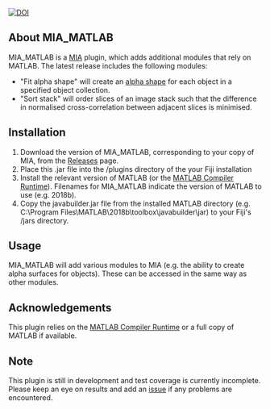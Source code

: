 [![DOI](https://zenodo.org/badge/DOI/10.5281/zenodo.4555867.svg)](https://doi.org/10.5281/zenodo.4555867)

About MIA_MATLAB
------------------
MIA_MATLAB is a [MIA](https://github.com/sjcross/MIA) plugin, which adds additional modules that rely on MATLAB.  The latest release includes the following modules:
- "Fit alpha shape" will create an [alpha shape](https://uk.mathworks.com/help/matlab/ref/alphashape.html) for each object in a specified object collection.
- "Sort stack" will order slices of an image stack such that the difference in normalised cross-correlation between adjacent slices is minimised.

Installation
------------
1. Download the version of MIA_MATLAB, corresponding to your copy of MIA, from the [Releases](https://github.com/sjcross/MIA_MATLAB/releases) page.
2. Place this .jar file into the /plugins directory of the your Fiji installation
3. Install the relevant version of MATLAB (or the [MATLAB Compiler Runtime](https://uk.mathworks.com/products/compiler/matlab-runtime.html)).  Filenames for MIA_MATLAB indicate the version of MATLAB to use (e.g. 2018b).
4. Copy the javabuilder.jar file from the installed MATLAB directory (e.g. C:\Program Files\MATLAB\2018b\toolbox\javabuilder\jar) to your Fiji's /jars directory.

Usage
-----
MIA_MATLAB will add various modules to MIA (e.g. the ability to create alpha surfaces for objects).  These can be accessed in the same way as other modules.

Acknowledgements
----------------
This plugin relies on the [MATLAB Compiler Runtime](https://uk.mathworks.com/products/compiler/matlab-runtime.html) or a full copy of MATLAB if available.

Note
----
This plugin is still in development and test coverage is currently incomplete.  Please keep an eye on results and add an [issue](https://github.com/SJCross/MIA_MATLAB/issues) if any problems are encountered.
